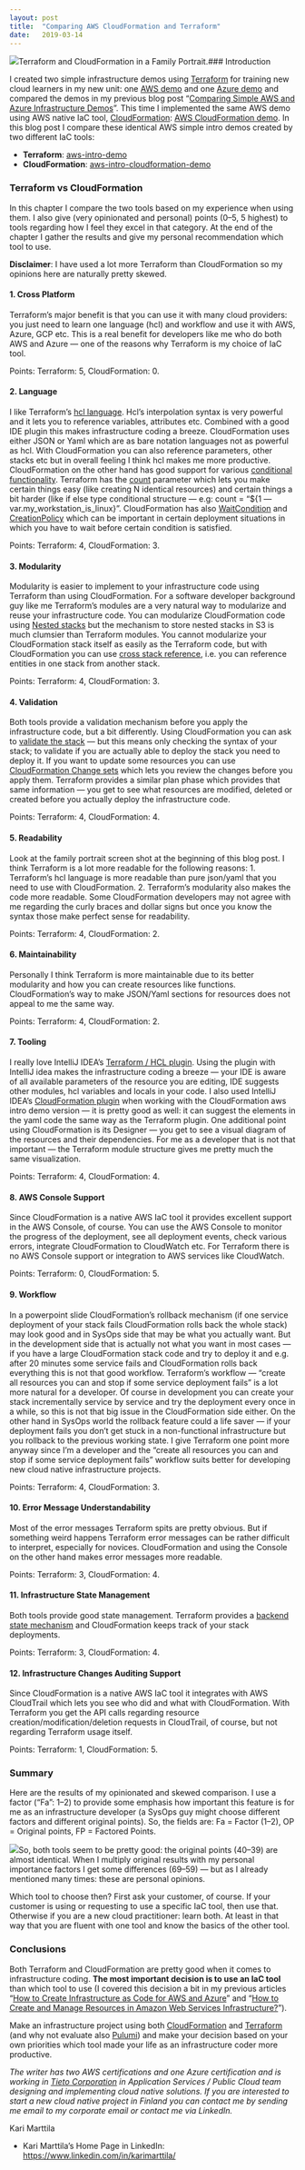 ```yaml
---
layout:	post
title:	"Comparing AWS CloudFormation and Terraform"
date:	2019-03-14
---
```


  ![](/img/1*ucuwNbmuw251_JzlENmIoA.png)Terraform and CloudFormation in a Family Portrait.### Introduction

I created two simple infrastructure demos using [Terraform](https://www.terraform.io/) for training new cloud learners in my new unit: one [AWS demo](https://github.com/tieto-pc/aws-intro-demo) and one [Azure demo](https://github.com/tieto-pc/azure-intro-demo) and compared the demos in my previous blog post “[Comparing Simple AWS and Azure Infrastructure Demos](https://medium.com/@kari.marttila/comparing-simple-aws-and-azure-infrastructure-demos-cf756d1ef68b)”. This time I implemented the same AWS demo using AWS native IaC tool, [CloudFormation](https://aws.amazon.com/cloudformation/): [AWS CloudFormation demo](https://github.com/tieto-pc/aws-intro-cloudformation-demo). In this blog post I compare these identical AWS simple intro demos created by two different IaC tools:

* **Terraform**: [aws-intro-demo](https://github.com/tieto-pc/aws-intro-demo)
* **CloudFormation**: [aws-intro-cloudformation-demo](https://github.com/tieto-pc/aws-intro-cloudformation-demo)
### Terraform vs CloudFormation

In this chapter I compare the two tools based on my experience when using them. I also give (very opinionated and personal) points (0–5, 5 highest) to tools regarding how I feel they excel in that category. At the end of the chapter I gather the results and give my personal recommendation which tool to use.

**Disclaimer**: I have used a lot more Terraform than CloudFormation so my opinions here are naturally pretty skewed.

#### 1. Cross Platform

Terraform’s major benefit is that you can use it with many cloud providers: you just need to learn one language (hcl) and workflow and use it with AWS, Azure, GCP etc. This is a real benefit for developers like me who do both AWS and Azure — one of the reasons why Terraform is my choice of IaC tool.

Points: Terraform: 5, CloudFormation: 0.

#### 2. Language

I like Terraform’s [hcl language](https://www.terraform.io/docs/configuration/syntax.html). Hcl’s interpolation syntax is very powerful and it lets you to reference variables, attributes etc. Combined with a good IDE plugin this makes infrastructure coding a breeze. CloudFormation uses either JSON or Yaml which are as bare notation languages not as powerful as hcl. With CloudFormation you can also reference parameters, other stacks etc but in overall feeling I think hcl makes me more productive. CloudFormation on the other hand has good support for various [conditional functionality](https://docs.aws.amazon.com/AWSCloudFormation/latest/UserGuide/conditions-section-structure.html). Terraform has the [count](https://www.terraform.io/intro/examples/count.html) parameter which lets you make certain things easy (like creating N identical resources) and certain things a bit harder (like if else type conditional structure — e.g: count = “${1 — var.my\_workstation\_is\_linux}”. CloudFormation has also [WaitCondition](https://docs.aws.amazon.com/AWSCloudFormation/latest/UserGuide/aws-properties-waitcondition.html) and [CreationPolicy](https://docs.aws.amazon.com/AWSCloudFormation/latest/UserGuide/aws-attribute-creationpolicy.html) which can be important in certain deployment situations in which you have to wait before certain condition is satisfied.

Points: Terraform: 4, CloudFormation: 3.

#### 3. Modularity

Modularity is easier to implement to your infrastructure code using Terraform than using CloudFormation. For a software developer background guy like me Terraform’s modules are a very natural way to modularize and reuse your infrastructure code. You can modularize CloudFormation code using [Nested stacks](https://docs.aws.amazon.com/AWSCloudFormation/latest/UserGuide/using-cfn-nested-stacks.html) but the mechanism to store nested stacks in S3 is much clumsier than Terraform modules. You cannot modularize your CloudFormation stack itself as easily as the Terraform code, but with CloudFormation you can use [cross stack reference](https://docs.aws.amazon.com/AWSCloudFormation/latest/UserGuide/walkthrough-crossstackref.html), i.e. you can reference entities in one stack from another stack.

Points: Terraform: 4, CloudFormation: 3.

#### 4. Validation

Both tools provide a validation mechanism before you apply the infrastructure code, but a bit differently. Using CloudFormation you can ask to [validate the stack](https://docs.aws.amazon.com/AWSCloudFormation/latest/UserGuide/using-cfn-validate-template.html) — but this means only checking the syntax of your stack; to validate if you are actually able to deploy the stack you need to deploy it. If you want to update some resources you can use [CloudFormation Change sets](https://docs.aws.amazon.com/AWSCloudFormation/latest/UserGuide/using-cfn-updating-stacks-changesets.html) which lets you review the changes before you apply them. Terraform provides a similar plan phase which provides that same information — you get to see what resources are modified, deleted or created before you actually deploy the infrastructure code.

Points: Terraform: 4, CloudFormation: 4.

#### 5. Readability

Look at the family portrait screen shot at the beginning of this blog post. I think Terraform is a lot more readable for the following reasons: 1. Terraform’s hcl language is more readable than pure json/yaml that you need to use with CloudFormation. 2. Terraform’s modularity also makes the code more readable. Some CloudFormation developers may not agree with me regarding the curly braces and dollar signs but once you know the syntax those make perfect sense for readability.

Points: Terraform: 4, CloudFormation: 2.

#### 6. Maintainability

Personally I think Terraform is more maintainable due to its better modularity and how you can create resources like functions. CloudFormation’s way to make JSON/Yaml sections for resources does not appeal to me the same way.

Points: Terraform: 4, CloudFormation: 2.

#### 7. Tooling

I really love IntelliJ IDEA’s [Terraform / HCL plugin](https://plugins.jetbrains.com/plugin/7808-hashicorp-terraform--hcl-language-support). Using the plugin with IntelliJ idea makes the infrastructure coding a breeze — your IDE is aware of all available parameters of the resource you are editing, IDE suggests other modules, hcl variables and locals in your code. I also used IntelliJ IDEA’s [CloudFormation plugin](https://plugins.jetbrains.com/plugin/7371-aws-cloudformation) when working with the CloudFormation aws intro demo version — it is pretty good as well: it can suggest the elements in the yaml code the same way as the Terraform plugin. One additional point using CloudFormation is its Designer — you get to see a visual diagram of the resources and their dependencies. For me as a developer that is not that important — the Terraform module structure gives me pretty much the same visualization.

Points: Terraform: 4, CloudFormation: 4.

#### 8. AWS Console Support

Since CloudFormation is a native AWS IaC tool it provides excellent support in the AWS Console, of course. You can use the AWS Console to monitor the progress of the deployment, see all deployment events, check various errors, integrate CloudFormation to CloudWatch etc. For Terraform there is no AWS Console support or integration to AWS services like CloudWatch.

Points: Terraform: 0, CloudFormation: 5.

#### 9. Workflow

In a powerpoint slide CloudFormation’s rollback mechanism (if one service deployment of your stack fails CloudFormation rolls back the whole stack) may look good and in SysOps side that may be what you actually want. But in the development side that is actually not what you want in most cases — if you have a large CloudFormation stack code and try to deploy it and e.g. after 20 minutes some service fails and CloudFormation rolls back everything this is not that good workflow. Terraform’s workflow — “create all resources you can and stop if some service deployment fails” is a lot more natural for a developer. Of course in development you can create your stack incrementally service by service and try the deployment every once in a while, so this is not that big issue in the CloudFormation side either. On the other hand in SysOps world the rollback feature could a life saver — if your deployment fails you don’t get stuck in a non-functional infrastructure but you rollback to the previous working state. I give Terraform one point more anyway since I’m a developer and the “create all resources you can and stop if some service deployment fails” workflow suits better for developing new cloud native infrastructure projects.

Points: Terraform: 4, CloudFormation: 3.

#### 10. Error Message Understandability

Most of the error messages Terraform spits are pretty obvious. But if something weird happens Terraform error messages can be rather difficult to interpret, especially for novices. CloudFormation and using the Console on the other hand makes error messages more readable.

Points: Terraform: 3, CloudFormation: 4.

#### 11. Infrastructure State Management

Both tools provide good state management. Terraform provides a [backend state mechanism](https://www.terraform.io/docs/backends/state.html) and CloudFormation keeps track of your stack deployments.

Points: Terraform: 3, CloudFormation: 4.

#### 12. Infrastructure Changes Auditing Support

Since CloudFormation is a native AWS IaC tool it integrates with AWS CloudTrail which lets you see who did and what with CloudFormation. With Terraform you get the API calls regarding resource creation/modification/deletion requests in CloudTrail, of course, but not regarding Terraform usage itself.

Points: Terraform: 1, CloudFormation: 5.

### Summary

Here are the results of my opinionated and skewed comparison. I use a factor (“Fa”: 1–2) to provide some emphasis how important this feature is for me as an infrastructure developer (a SysOps guy might choose different factors and different original points). So, the fields are: Fa = Factor (1–2), OP = Original points, FP = Factored Points.

![](/img/1*JQp0yml3ffngDgxKayrsbg.png)So, both tools seem to be pretty good: the original points (40–39) are almost identical. When I multiply original results with my personal importance factors I get some differences (69–59) — but as I already mentioned many times: these are personal opinions.

Which tool to choose then? First ask your customer, of course. If your customer is using or requesting to use a specific IaC tool, then use that. Otherwise if you are a new cloud practitioner: learn both. At least in that way that you are fluent with one tool and know the basics of the other tool.

### Conclusions

Both Terraform and CloudFormation are pretty good when it comes to infrastructure coding. **The most important decision is to use an IaC tool** than which tool to use (I covered this decision a bit in my previous articles “[How to Create Infrastructure as Code for AWS and Azure](https://medium.com/@kari.marttila/how-to-create-infrastructure-as-code-for-aws-and-azure-ab0a5ddecc06)” and “[How to Create and Manage Resources in Amazon Web Services Infrastructure?](https://medium.com/tieto-developers/how-to-create-and-manage-resources-in-amazon-web-services-infrastructure-f9af85b77c4a)”).

Make an infrastructure project using both [CloudFormation](https://aws.amazon.com/cloudformation) and [Terraform](https://www.terraform.io) (and why not evaluate also [Pulumi](https://www.pulumi.com/)) and make your decision based on your own priorities which tool made your life as an infrastructure coder more productive.

*The writer has two AWS certifications and one Azure certification and is working in *[*Tieto Corporation*](https://www.tieto.com/)* in Application Services / Public Cloud team designing and implementing cloud native solutions. If you are interested to start a new cloud native project in Finland you can contact me by sending me email to my corporate email or contact me via LinkedIn.*

Kari Marttila

* Kari Marttila’s Home Page in LinkedIn: <https://www.linkedin.com/in/karimarttila/>
  